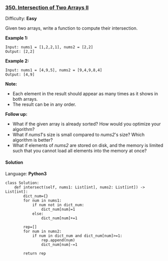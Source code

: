 ### [350\. Intersection of Two Arrays II](https://leetcode.com/problems/intersection-of-two-arrays-ii/)

Difficulty: **Easy**


Given two arrays, write a function to compute their intersection.

**Example 1:**

```
Input: nums1 = [1,2,2,1], nums2 = [2,2]
Output: [2,2]
```


**Example 2:**

```
Input: nums1 = [4,9,5], nums2 = [9,4,9,8,4]
Output: [4,9]
```


**Note:**

*   Each element in the result should appear as many times as it shows in both arrays.
*   The result can be in any order.

**Follow up:**

*   What if the given array is already sorted? How would you optimize your algorithm?
*   What if _nums1_'s size is small compared to _nums2_'s size? Which algorithm is better?
*   What if elements of _nums2_ are stored on disk, and the memory is limited such that you cannot load all elements into the memory at once?


#### Solution

Language: **Python3**

```python3
class Solution:
    def intersect(self, nums1: List[int], nums2: List[int]) -> List[int]:
        dict_num={}
        for num in nums1:
            if num not in dict_num:
                dict_num[num]=1
            else:
                dict_num[num]+=1
        
        rep=[]
        for num in nums2:
            if num in dict_num and dict_num[num]>=1:
                rep.append(num)
                dict_num[num]-=1
        
        return rep
```
